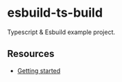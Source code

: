 # esbuild-ts-build

Typescript & Esbuild example project.

## Resources

- [Getting started](https://blog.logrocket.com/getting-started-esbuild/)